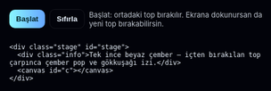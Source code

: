<!doctype html>
<html lang="tr">
<head>
<meta charset="utf-8"/>
<meta name="viewport" content="width=device-width,initial-scale=1"/>
<title>Beyaz İnce Çember — Ortadan Bırakılan Top + Gökkuşağı İzi</title>
<style>
  :root{
    --bg:#02030a;       /* arka plan (siyah benzeri) */
    --ring-color: #ffffff;
    --ring-stroke: 4px; /* çember kalınlığı */
  }
  html,body{height:100%;margin:0;background:var(--bg);font-family:Inter,system-ui,Arial;color:#e6eef8}
  .wrap{min-height:100vh;display:flex;flex-direction:column;align-items:center;gap:12px;padding:18px;box-sizing:border-box}
  .controls{display:flex;gap:8px;align-items:center}
  .btn{padding:9px 12px;border-radius:10px;border:1px solid rgba(255,255,255,0.08);background:transparent;color:#eaf4ff;cursor:pointer;font-weight:700}
  .btn.primary{background:linear-gradient(90deg,#89f7fe,#66a6ff);color:#022;border:0}
  .hint{opacity:0.82;font-size:13px}

  .stage{ width:100%; max-width:980px; height:72vh; min-height:520px; border-radius:12px; position:relative; overflow:hidden; box-shadow: 0 10px 30px rgba(0,0,0,0.6) }
  canvas{ display:block; width:100%; height:100%; touch-action:none; }

  /* küçük açıklama */
  .info{position:absolute;left:12px;top:12px;padding:8px 10px;border-radius:8px;background:rgba(255,255,255,0.03);backdrop-filter:blur(4px);font-size:13px;color:rgba(255,255,255,0.9);z-index:20}
  @media (max-width:600px){
    .stage{height:68vh; min-height:520px}
  }
</style>
</head>
<body>
  <div class="wrap">
    <div class="controls">
      <button id="startBtn" class="btn primary">Başlat</button>
      <button id="resetBtn" class="btn">Sıfırla</button>
      <div class="hint">Başlat: ortadaki top bırakılır. Ekrana dokunursan da yeni top bırakabilirsin.</div>
    </div>

    <div class="stage" id="stage">
      <div class="info">Tek ince beyaz çember — içten bırakılan top çarpınca çember pop ve gökkuşağı izi.</div>
      <canvas id="c"></canvas>
    </div>
  </div>

<script>
/* Tek dosya — tek çember, ortadan bırakılan top, çarpmada pop ve gökkuşağı izi */
(() => {
  const canvas = document.getElementById('c');
  const stage = document.getElementById('stage');
  const ctx = canvas.getContext('2d', { alpha: true });
  const startBtn = document.getElementById('startBtn');
  const resetBtn = document.getElementById('resetBtn');

  let W=0,H=0,DPR = devicePixelRatio || 1;
  let raf = null, last = 0;

  // Fizik
  const GRAVITY_BASE = 1400; // px/s^2
  const REST = 0.68;
  const FRICTION = 0.998;

  // Ring (tek çember)
  let ring = {
    x: 0, y: 0, r: 160, stroke: 4, scale: 1, anim: 0, lastHit: -9999
  };

  // Bekleyen inner top (başlangıçta merkezde gösterilir)
  let innerPresent = true;
  const innerRFrac = 0.12; // ring radius ratio for inner top size

  // Aktif fizik toplar
  let balls = [];

  // Parçacıklar (gökkuşağı izi)
  let particles = [];

  // trail (küçük renk noktaları topun geçtiği yolda)
  let trails = [];

  const RAINBOW = ['#ff3b30','#ff9500','#ffcc00','#34c759','#5ac8fa','#007aff','#5856d6'];

  function resize(){
    W = stage.clientWidth;
    H = stage.clientHeight;
    DPR = devicePixelRatio || 1;
    canvas.width = Math.floor(W * DPR);
    canvas.height = Math.floor(H * DPR);
    canvas.style.width = W + 'px';
    canvas.style.height = H + 'px';
    ctx.setTransform(DPR,0,0,DPR,0,0);

    // ring orta nokta ve yarıçap ayarla (ekran merkezli, responsive)
    ring.x = W/2;
    ring.y = H/2;
    ring.r = Math.round(Math.min(W,H) * 0.31); // çember büyüklüğü
    ring.stroke = Math.max(2, Math.round(Math.min(W,H)*0.006));
  }

  // Başlangıç / reset
  function init(){
    cancelAnimationFrame(raf);
    resize();
    ring.scale = 1; ring.anim = 0; ring.lastHit = -9999;
    innerPresent = true;
    balls = [];
    particles = [];
    trails = [];
    last = performance.now();
    loop(last);
  }

  // top ortadan bırak (ilk topu oluştur)
  function releaseCenter(){
    if(!innerPresent) return;
    const r = Math.max(8, Math.round(ring.r * innerRFrac));
    const ball = {
      x: ring.x,
      y: ring.y,
      vx: rand(-40,40),
      vy: rand(10,40),
      r,
      alive: true,
      trailTimer: 0
    };
    balls.push(ball);
    innerPresent = false;
  }

  // kullanıcı tıklaması ile merkezden bırakma
  canvas.addEventListener('pointerdown', (e) => {
    // eğer merkezde bekleyen top varsa bırak
    if(innerPresent){
      releaseCenter();
      return;
    }
    // değilse tıklama pozisyonuna yakın bir top bırak (alternatif)
    const rect = canvas.getBoundingClientRect();
    const x = (e.clientX - rect.left);
    const y = (e.clientY - rect.top);
    const r = Math.max(8, Math.round(ring.r * innerRFrac));
    balls.push({
      x, y: Math.max(y, ring.y - ring.r + 8), // güvenlik
      vx: rand(-40,40), vy: rand(-30,20),
      r, alive:true, trailTimer:0
    });
  });

  // update physics
  function update(dt){
    const gravity = GRAVITY_BASE * (Math.min(W,H)/800);

    // ring animation (pop)
    if(ring.anim > 0){
      ring.anim -= dt * 3.8;
      ring.scale = 1 + 0.18 * Math.sin(ring.anim * Math.PI);
    } else {
      ring.anim = 0;
      ring.scale = 1;
    }

    // particles update
    for(let i = particles.length-1;i>=0;i--){
      const p = particles[i];
      p.vy += gravity * 0.03 * dt;
      p.x += p.vx * dt;
      p.y += p.vy * dt;
      p.life -= dt;
      p.angle += p.spin * dt;
      if(p.life <= 0) particles.splice(i,1);
    }

    // trails update
    for(let i = trails.length-1;i>=0;i--){
      trails[i].life -= dt;
      if(trails[i].life <= 0) trails.splice(i,1);
    }

    // balls physics
    for(let i = balls.length-1;i>=0;i--){
      const b = balls[i];
      b.vy += gravity * dt;
      b.x += b.vx * dt;
      b.y += b.vy * dt;

      // wall left/right
      if(b.x - b.r < 0){
        b.x = b.r; b.vx *= -REST;
      } else if(b.x + b.r > W){
        b.x = W - b.r; b.vx *= -REST;
      }

      // floor / ceiling
      if(b.y + b.r > H){
        b.y = H - b.r;
        b.vy *= -REST;
        b.vx *= FRICTION;
        if(Math.abs(b.vy) < 40) b.vy = 0;
      } else if(b.y - b.r < 0){
        b.y = b.r;
        b.vy *= -REST;
      }

      // ring collision (circle boundary): check distance from ring center
      const dx = b.x - ring.x;
      const dy = b.y - ring.y;
      const dist = Math.hypot(dx, dy);
      const ringRadiusNow = ring.r * ring.scale;
      // collision when ball center is at distance >= ringRadiusNow - b.r  (içten kenara çarpma)
      if(dist + b.r > ringRadiusNow - 0.3){
        // sunucu zaman kontrolu ile sürekli tetiklemeyi engelle
        const now = performance.now();
        if(now - ring.lastHit > 160){
          ring.lastHit = now;
          ring.anim = 1; // tetikle pop
          // yansıtma hesapla (normal)
          const nx = dx / (dist || 1);
          const ny = dy / (dist || 1);
          const vDotN = b.vx*nx + b.vy*ny;
          b.vx = b.vx - (1.9 * vDotN) * nx;
          b.vy = b.vy - (1.9 * vDotN) * ny;
          b.vx *= 0.98; b.vy *= 0.98;
          // spawn gökkuşağı partiküller (çarpma noktasında)
          spawnCollisionParticles(b.x - nx*(b.r*0.6), b.y - ny*(b.r*0.6), Math.min(26, Math.round(b.r*2.6)));
        }
      }

      // top trail (küçük renkli noktalar)
      b.trailTimer += dt;
      if(b.trailTimer > 0.02){
        b.trailTimer = 0;
        trails.push({
          x: b.x + rand(-3,3),
          y: b.y + rand(-3,3),
          r: Math.max(1.6, b.r*0.14),
          color: RAINBOW[Math.floor(Math.random()*RAINBOW.length)],
          life: 0.9
        });
      }
    }
  }

  function spawnCollisionParticles(x,y,count){
    for(let i=0;i<count;i++){
      const ang = rand(0, Math.PI*2);
      const speed = rand(80, 420) * (Math.min(W,H)/800);
      particles.push({
        x: x + rand(-6,6),
        y: y + rand(-6,6),
        vx: Math.cos(ang) * speed,
        vy: Math.sin(ang) * speed,
        r: rand(2,5) * (Math.min(W,H)/800 + 0.7),
        color: RAINBOW[i % RAINBOW.length],
        life: rand(0.45, 1.08),
        maxLife: rand(0.45, 1.08),
        angle: rand(0,Math.PI*2),
        spin: rand(-6,6)
      });
    }
  }

  // render
  function render(){
    ctx.clearRect(0,0,W,H);

    // background (solid same as body)
    ctx.fillStyle = getComputedStyle(document.documentElement).getPropertyValue('--bg') || '#02030a';
    ctx.fillRect(0,0,W,H);

    // draw trails (fading colored dots)
    for(const t of trails){
      ctx.beginPath();
      ctx.fillStyle = rgba(t.color, Math.max(0, t.life));
      ctx.arc(t.x, t.y, t.r, 0, Math.PI*2);
      ctx.fill();
    }

    // draw particles
    for(const p of particles){
      ctx.save();
      ctx.translate(p.x, p.y);
      ctx.rotate(p.angle);
      ctx.beginPath();
      ctx.fillStyle = rgba(p.color, Math.max(0, p.life / p.maxLife));
      ctx.arc(0,0,p.r,0,Math.PI*2);
      ctx.fill();
      ctx.restore();
    }

    // draw ring (only stroke, ortası arka planla aynı görünsün)
    ctx.save();
    ctx.beginPath();
    ctx.lineWidth = ring.stroke;
    ctx.strokeStyle = rgba('#ffffff', 0.98);
    ctx.arc(ring.x, ring.y, ring.r * ring.scale, 0, Math.PI*2);
    ctx.stroke();
    ctx.restore();

    // draw inner small top if present (gösterim amacı)
    if(innerPresent){
      const innerR = Math.max(6, Math.round(ring.r * innerRFrac));
      ctx.beginPath();
      // inner görünüşü: hafif mat beyaz
      ctx.fillStyle = '#f1f5f9';
      ctx.arc(ring.x, ring.y, innerR, 0, Math.PI*2);
      ctx.fill();
    }

    // draw balls
    for(const b of balls){
      // glow
      ctx.beginPath();
      const glowR = b.r * 2.2;
      const ggrad = ctx.createRadialGradient(b.x, b.y, b.r*0.2, b.x, b.y, glowR);
      ggrad.addColorStop(0, 'rgba(255,255,255,0.22)');
      ggrad.addColorStop(1, 'rgba(255,255,255,0.00)');
      ctx.fillStyle = ggrad;
      ctx.arc(b.x, b.y, glowR, 0, Math.PI*2);
      ctx.fill();
      // body
      ctx.beginPath();
      ctx.fillStyle = '#ffffff';
      ctx.arc(b.x, b.y, b.r, 0, Math.PI*2);
      ctx.fill();
      // highlight
      ctx.beginPath();
      ctx.fillStyle = 'rgba(255,255,255,0.9)';
      ctx.arc(b.x - b.r*0.26, b.y - b.r*0.26, Math.max(1.2, b.r*0.26), 0, Math.PI*2);
      ctx.fill();
    }
  }

  // animation loop
  function loop(now){
    const dt = Math.min(40, now - last) / 1000;
    last = now;
    update(dt);
    render();
    raf = requestAnimationFrame(loop);
  }

  // helpers
  function rand(a,b){ return Math.random()*(b-a)+a; }
  function rgba(hex, a){
    // hex like '#rrggbb'
    const c = hex.replace('#','');
    const r = parseInt(c.substring(0,2),16);
    const g = parseInt(c.substring(2,4),16);
    const b = parseInt(c.substring(4,6),16);
    return `rgba(${r},${g},${b},${a})`;
  }

  // buttons
  startBtn.addEventListener('click', () => {
    releaseCenter();
  });
  resetBtn.addEventListener('click', () => {
    init();
  });

  // handle resize
  let resizeTimeout;
  window.addEventListener('resize', ()=> {
    clearTimeout(resizeTimeout);
    resizeTimeout = setTimeout(()=> {
      resize();
    }, 120);
  });

  // init
  init();

})();
</script>
</body>
</html>
